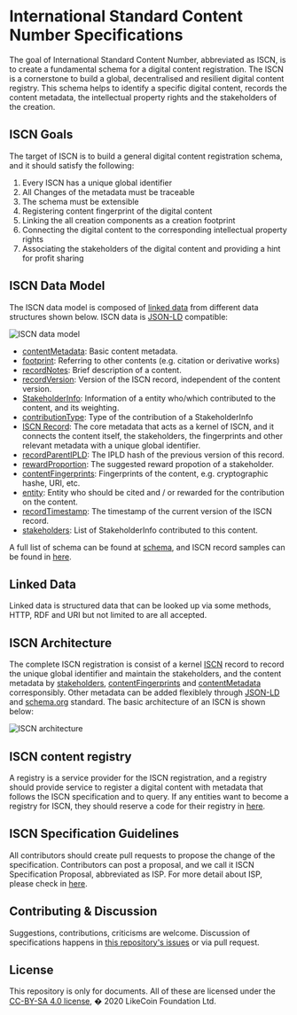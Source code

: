 # International Standard Content Number Specifications

The goal of International Standard Content Number, abbreviated as ISCN, is to create a fundamental schema for a digital content registration. The ISCN is a cornerstone to build a global, decentralised and resilient digital content registry. This schema helps to identify a specific digital content, records the content metadata, the intellectual property rights and the stakeholders of the creation.

## ISCN Goals

The target of ISCN is to build a general digital content registration schema, and it should satisfy the following:

1. Every ISCN has a unique global identifier
1. All Changes of the metadata must be traceable
1. The schema must be extensible
1. Registering content fingerprint of the digital content
1. Linking the all creation components as a creation footprint
1. Connecting the digital content to the corresponding intellectual property rights
1. Associating the stakeholders of the digital content and providing a hint for profit sharing

## ISCN Data Model

The ISCN data model is composed of [linked data](#linked-data) from different data structures shown below. ISCN data is [JSON-LD](https://json-ld.org/) compatible:

![ISCN data model](https://gateway.pinata.cloud/ipfs/Qmacpqc7EWQBU9q8cctAj1hdoVXdyMH7Geq7FcpZ8XA5M8)

- [contentMetadata](schema/contentMetadata/README.md): Basic content metadata.
- [footprint](schema/footprint/README.md): Referring to other contents (e.g. citation or derivative works)
- [recordNotes](schema/recordNotes/README.md): Brief description of a content.
- [recordVersion](schema/recordVersion/README.md): Version of the ISCN record, independent of the content version.
- [StakeholderInfo](schema/StakeholderInfo/README.md): Information of a entity who/which contributed to the content, and its weighting.
- [contributionType](schema/contributionType/README.md): Type of the contribution of a StakeholderInfo
- [ISCN Record](schema/record/README.md): The core metadata that acts as a kernel of ISCN, and it connects the content itself, the stakeholders, the fingerprints and other relevant metadata with a unique global identifier.
- [recordParentIPLD](schema/recordParentIPLD/README.md): The IPLD hash of the previous version of this record.
- [rewardProportion](schema/rewardProportion/README.md): The suggested reward propotion of a stakeholder.
- [contentFingerprints](schema/contentFingerprints/README.md): Fingerprints of the content, e.g. cryptographic hashe, URI, etc.
- [entity](schema/entity/README.md): Entity who should be cited and / or rewarded for the contribution on the content.
- [recordTimestamp](schema/recordTimestamp/README.md): The timestamp of the current version of the ISCN record.
- [stakeholders](schema/stakeholders/README.md): List of StakeholderInfo contributed to this content.

A full list of schema can be found at [schema](https://github.com/likecoin/iscn-specs/tree/master/schema), and ISCN record samples can be found in [here](https://github.com/likecoin/iscn-specs/tree/develop/sample).

## Linked Data

Linked data is structured data that can be looked up via some methods, HTTP, RDF and URI but not limited to are all accepted.

## ISCN Architecture

The complete ISCN registration is consist of a kernel [ISCN](schema/iscn.md) record to record the unique global identifier and maintain the stakeholders, and the content metadata by [stakeholders](schema/stakeholders/README.md), [contentFingerprints](schema/contentFingerprints/README.md) and [contentMetadata](schema/contentMetadata/README.md) corresponsibly. Other metadata can be added flexiblely through [JSON-LD](https://json-ld.org/) and [schema.org](https://schema.org/) standard. The basic architecture of an ISCN is shown below:

![ISCN architecture](https://gateway.pinata.cloud/ipfs/QmT3gD8KvowzpaU2n4ppc7EHnJ7rgqkbRCqgKmdvYHSTiv)

## ISCN content registry

A registry is a service provider for the ISCN registration, and a registry should provide service to register a digital content with metadata that follows the ISCN specification and to query. If any entities want to become a registry for ISCN, they should reserve a code for their registry in [here](https://github.com/likecoin/iscn-registry-index).

## ISCN Specification Guidelines

All contributors should create pull requests to propose the change of the specification. Contributors can post a proposal, and we call it ISCN Specification Proposal, abbreviated as ISP. For more detail about ISP, please check in [here](https://github.com/likecoin/iscn-specs/wiki/ISCN-Specification-Proposal).

## Contributing & Discussion

Suggestions, contributions, criticisms are welcome.
Discussion of specifications happens in [this repository's issues](https://github.com/likecoin/iscn-specs/issues) or via pull request.

## License

This repository is only for documents. All of these are licensed under the [CC-BY-SA 4.0 license](https://github.com/likecoin/iscn-specs/blob/master/LICENSE), � 2020 LikeCoin Foundation Ltd.
